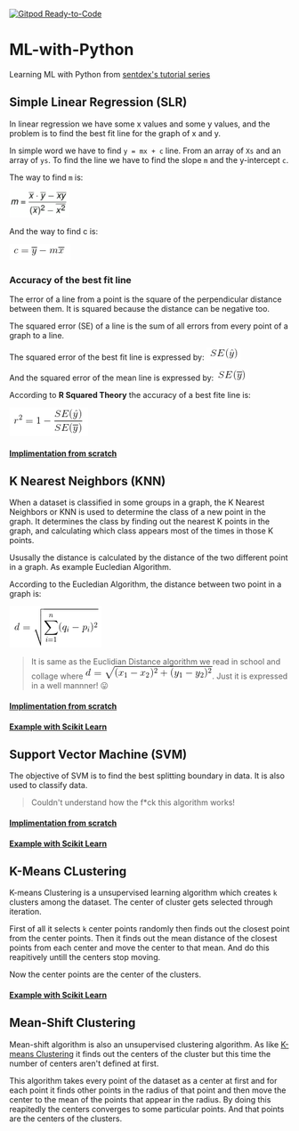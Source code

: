 [![Gitpod Ready-to-Code](https://img.shields.io/badge/Gitpod-Ready--to--Code-blue?logo=gitpod)](https://gitpod.io/#https://github.com/KhanShaheb34/ML-with-Python) 

# ML-with-Python
Learning ML with Python from [sentdex's tutorial series](https://www.youtube.com/playlist?list=PLQVvvaa0QuDfKTOs3Keq_kaG2P55YRn5v)

## Simple Linear Regression (SLR)
In linear regression we have some x values and some y values, and the problem is to find the best fit line for the graph of x and y.

In simple word we have to find `y = mx + c` line. From an array of `Xs` and an array of `ys`. To find the line we have to find the slope `m` and the y-intercept `c`.

The way to find `m` is:

![SLR Slope](/Images/slr-slope.png)

And the way to find c is:

![SLR y-intercept](/Images/slr-y-intercept.png)

### Accuracy of the best fit line
The error of a line from a point is the square of the perpendicular distance between them. It is squared because the distance can be negative too.

The squared error (SE) of a line is the sum of all errors from every point of a graph to a line.

The squared error of the best fit line is expressed by: ![SE(best-fit-line)](/Images/se-bfl.png)

And the squared error of the mean line is expressed by: ![SE(mean-line)](/Images/se-meanline.png)

According to **R Squared Theory** the accuracy of a best fite line is:

![R-squared Theory](/Images/r-squared.png)

#### [Implimentation from scratch](/simple_linear_regression/Simple_Linear_Regression.ipynb)

## K Nearest Neighbors (KNN)
When a dataset is classified in some groups in a graph, the K Nearest Neighbors or KNN is used to determine the class of a new point in the graph. It determines the class by finding out the nearest K points in the graph, and calculating which class appears most of the times in those K points.

Ususally the distance is calculated by the distance of the two different point in a graph. As example Eucledian Algorithm.

According to the Eucledian Algorithm, the distance between two point in a graph is:

![Euclidean Distance](/Images/euclid_dist.png)

> It is same as the Euclidian Distance algorithm we read in school and collage where ![Two Dimensional Euclidean Distance](/Images/euclid_dist_simp.gif). Just it is expressed in a well mannner! 😛

#### [Implimentation from scratch](/k_nearest_neighbors/K_Nearest_Neighbors.ipynb)
#### [Example with Scikit Learn](/using_sklearn/k_nearest_neighbors/K_Nearest_Neighbors.ipynb)

## Support Vector Machine (SVM)
The objective of SVM is to find the best splitting boundary in data. It is also used to classify data.

> Couldn't understand how the f\*ck this algorithm works!

#### [Implimentation from scratch](/support_vector_machine/support_vector_machine.py)
#### [Example with Scikit Learn](/using_sklearn/support_vector_machine/Support_Vector_Machine.ipynb)


## K-Means CLustering
K-means Clustering is a unsupervised learning algorithm which creates `k` clusters among the dataset.
The center of cluster gets selected through iteration. 

First of all it selects `k` center points randomly then finds out the closest point from the center points. Then it finds out the mean distance of the closest points from each center and move the center to that mean. And do this reapitively untill the centers stop moving.

Now the center points are the center of the clusters.

#### [Example with Scikit Learn](/KMeans_Clustering/kmeans_sklearn.py)

## Mean-Shift Clustering
Mean-shift algorithm is also an unsupervised clustering algorithm. As like [K-means Clustering](#K-Means-Clustering) it finds out the centers of the cluster but this time the number of centers aren't defined at first.

This algorithm takes every point of the dataset as a center at first and for each point it finds other points in the radius of that point and then move the center to the mean of the points that appear in the radius. By doing this reapitedly the centers converges to some particular points. And that points are the centers of the clusters.
